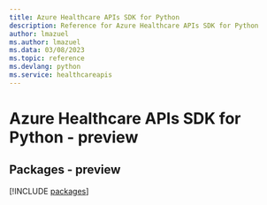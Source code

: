 ```yaml
---
title: Azure Healthcare APIs SDK for Python
description: Reference for Azure Healthcare APIs SDK for Python
author: lmazuel
ms.author: lmazuel
ms.data: 03/08/2023
ms.topic: reference
ms.devlang: python
ms.service: healthcareapis
---
```

# Azure Healthcare APIs SDK for Python - preview
## Packages - preview
[!INCLUDE [packages](healthcare-apis-index.md)]